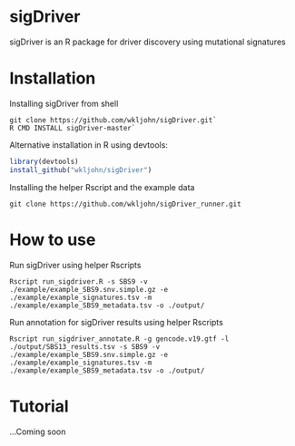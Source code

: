 # sigDriver
sigDriver is an R package for driver discovery using mutational signatures

# Installation
Installing sigDriver from shell
```console
git clone https://github.com/wkljohn/sigDriver.git`
R CMD INSTALL sigDriver-master`
```

Alternative installation in R using devtools:
```R
library(devtools)
install_github("wkljohn/sigDriver")
```

Installing the helper Rscript and the example data
```console
git clone https://github.com/wkljohn/sigDriver_runner.git
```

# How to use

Run sigDriver using helper Rscripts
```console
Rscript run_sigdriver.R -s SBS9 -v ./example/example_SBS9.snv.simple.gz -e ./example/example_signatures.tsv -m ./example/example_SBS9_metadata.tsv -o ./output/
```

Run annotation for sigDriver results using helper Rscripts
```console
Rscript run_sigdriver_annotate.R -g gencode.v19.gtf -l ./output/SBS13_results.tsv -s SBS9 -v ./example/example_SBS9.snv.simple.gz -e ./example/example_signatures.tsv -m ./example/example_SBS9_metadata.tsv -o ./output/
```

# Tutorial
...Coming soon
